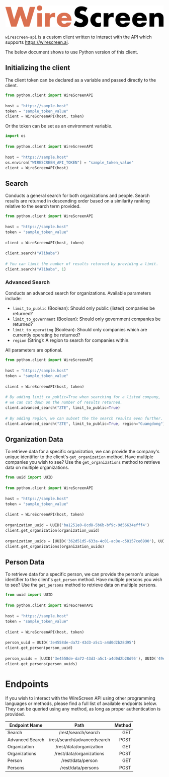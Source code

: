 ![alt text](logo.png)
---------------------------------------------------------------------------------------------------
`wirescreen-api` is a custom client written to interact with the API which supports
 https://wirescreen.ai.
 
 The below document shows to use Python version of this client.

## Initializing the client
The client token can be declared as a variable and passed directly to the client.
```python
from python.client import WireScreenAPI

host = "https://sample.host"
token = "sample_token_value"
client = WireScreenAPI(host, token)
```
Or the token can be set as an environment variable.
```Python
import os

from python.client import WireScreenAPI

host = "https://sample.host"
os.environ["WIRESCREEN_API_TOKEN"] = "sample_token_value"
client = WireScreenAPI(host)
```

## Search
Conducts a general search for both organizations and people. Search results are returned in descending order based on a
similarity ranking relative to the search term provided.
```python
from python.client import WireScreenAPI

host = "https://sample.host"
token = "sample_token_value"

client = WireScreenAPI(host, token)

client.search("Alibaba")

# You can limit the number of results returned by providing a limit.
client.search("Alibaba", 1)
```
### Advanced Search
Conducts an advanced search for organizations.
Available parameters include:
- `limit_to_public` (Boolean): Should only public (listed) companies be returned?
- `limit_to_government` (Boolean): Should only government companies be returned?
- `limit_to_operating` (Boolean): Should only companies which are currently operating be returned?
- `region` (String): A region to search for companies within.

All parameters are optional.
```python
from python.client import WireScreenAPI

host = "https://sample.host"
token = "sample_token_value"

client = WireScreenAPI(host, token)

# By adding limit_to_public=True when searching for a listed company,
# we can cut down on the number of results returned.
client.advanced_search("ZTE", limit_to_public=True)

# By adding region, we can subset the the search results even further.
client.advanced_search("ZTE", limit_to_public=True, region="Guangdong")
```

## Organization Data
To retrieve data for a specific organization, we can provide the company's unique identifier to the client's
`get_organization` method. Have multiple companies you wish to see? Use the `get_organizations` method to
 retrieve data on multiple organizations.
 ```python
from uuid import UUID

from python.client import WireScreenAPI

host = "https://sample.host"
token = "sample_token_value"

client = WireScreenAPI(host, token)

organization_uuid = UUID('ba1251e0-8cd8-5b6b-bf9c-9d56634efff4')
client.get_organization(organization_uuid)

organization_uuids = [UUID('362d51d5-633a-4c01-ac8e-c58157ce6990'), UUID('72cf9dc2-aa47-4def-8a2a-184071aec937')]
client.get_organizations(organization_uuids)
 ```

## Person Data
To retrieve data for a specific person, we can provide the person's unique identifier to the client's
`get_person` method. Have multiple persons you wish to see? Use the `get_persons` method to
 retrieve data on multiple persons.
 ```python
from uuid import UUID

from python.client import WireScreenAPI

host = "https://sample.host"
token = "sample_token_value"

client = WireScreenAPI(host, token)

person_uuid = UUID('3e4558de-da72-43d3-a5c1-a4d0d2b28d95')
client.get_person(person_uuid)

person_uuids = [UUID('3e4558de-da72-43d3-a5c1-a4d0d2b28d95'), UUID('49ee3434-2d21-4461-88d8-d405b7d8dbb3')]
client.get_persons(person_uuids)
 ```

# Endpoints
If you wish to interact with the WireScreen API using other programming languages or methods, please find a full list
of available endpoints below. They can be queried using any method, as long as proper authentication is provided.

| Endpoint Name   |                          Path                         |      Method       |
| --------------- |:-----------------------------------------------------:| -----------------:|
| Search          |                    /rest/search/search                |        GET        |
| Advanced Search |                    /rest/search/advancedsearch        |        POST       |
| Organization    |                    /rest/data/organization            |        GET        |
| Organizations   |                    /rest/data/organizations           |        POST       |
| Person          |                    /rest/data/person                  |        GET        |
| Persons         |                    /rest/data/persons                 |        POST       |
